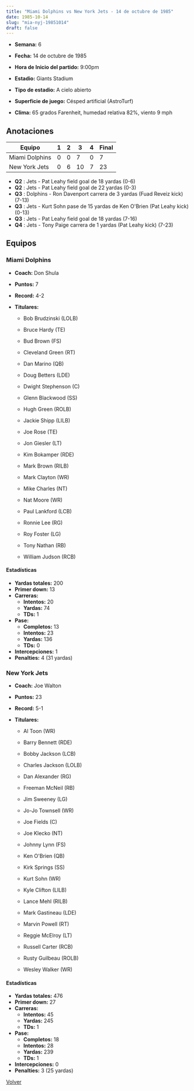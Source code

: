 ```yaml
---
title: "Miami Dolphins vs New York Jets - 14 de octubre de 1985"
date: 1985-10-14
slug: "mia-nyj-19851014"
draft: false
---
```


* **Semana:** 6
* **Fecha:** 14 de octubre de 1985

* **Hora de Inicio del partido:** 9:00pm
* **Estadio:** Giants Stadium
* **Tipo de estadio:** A cielo abierto
* **Superficie de juego:** Césped artificial (AstroTurf)
* **Clima:** 65 grados Farenheit, humedad relativa 82%, viento 9 mph





## Anotaciones
| Equipo | 1 | 2 | 3 | 4 | Final |
|--------|---|---|---|---|-------|
| Miami Dolphins  | 0 | 0 | 7 | 0  | 7 |
| New York Jets  | 0 | 6 | 10 | 7  | 23 |
* **Q2** : Jets - Pat Leahy field goal de 18 yardas (0-6)
* **Q2** : Jets - Pat Leahy field goal de 22 yardas (0-3)
* **Q3** : Dolphins - Ron Davenport carrera de 3 yardas (Fuad Reveiz kick) (7-13)
* **Q3** : Jets - Kurt Sohn pase de 15 yardas de Ken O'Brien (Pat Leahy kick) (0-13)
* **Q3** : Jets - Pat Leahy field goal de 18 yardas (7-16)
* **Q4** : Jets - Tony Paige carrera de 1 yardas (Pat Leahy kick) (7-23)


## Equipos


### Miami Dolphins
* **Coach:** Don Shula
* **Puntos:** 7
* **Record:** 4-2
* **Titulares:** 

  * Bob Brudzinski (LOLB) 

  * Bruce Hardy (TE) 

  * Bud Brown (FS) 

  * Cleveland Green (RT) 

  * Dan Marino (QB) 

  * Doug Betters (LDE) 

  * Dwight Stephenson (C) 

  * Glenn Blackwood (SS) 

  * Hugh Green (ROLB) 

  * Jackie Shipp (LILB) 

  * Joe Rose (TE) 

  * Jon Giesler (LT) 

  * Kim Bokamper (RDE) 

  * Mark Brown (RILB) 

  * Mark Clayton (WR) 

  * Mike Charles (NT) 

  * Nat Moore (WR) 

  * Paul Lankford (LCB) 

  * Ronnie Lee (RG) 

  * Roy Foster (LG) 

  * Tony Nathan (RB) 

  * William Judson (RCB) 

#### Estadísticas
* **Yardas totales:** 200
* **Primer down:** 13
* **Carreras:**
  * **Intentos:** 20
  * **Yardas:** 74
  * **TDs:** 1
* **Pase:**
  * **Completos:** 13
  * **Intentos:** 23
  * **Yardas:** 136
  * **TDs:** 0
* **Intercepciones:** 1
* **Penalties:** 4 (31 yardas)

### New York Jets
* **Coach:** Joe Walton
* **Puntos:** 23
* **Record:** 5-1
* **Titulares:** 

  * Al Toon (WR) 

  * Barry Bennett (RDE) 

  * Bobby Jackson (LCB) 

  * Charles Jackson (LOLB) 

  * Dan Alexander (RG) 

  * Freeman McNeil (RB) 

  * Jim Sweeney (LG) 

  * Jo-Jo Townsell (WR) 

  * Joe Fields (C) 

  * Joe Klecko (NT) 

  * Johnny Lynn (FS) 

  * Ken O'Brien (QB) 

  * Kirk Springs (SS) 

  * Kurt Sohn (WR) 

  * Kyle Clifton (LILB) 

  * Lance Mehl (RILB) 

  * Mark Gastineau (LDE) 

  * Marvin Powell (RT) 

  * Reggie McElroy (LT) 

  * Russell Carter (RCB) 

  * Rusty Guilbeau (ROLB) 

  * Wesley Walker (WR) 

#### Estadísticas
* **Yardas totales:** 476
* **Primer down:** 27
* **Carreras:**
  * **Intentos:** 45
  * **Yardas:** 245
  * **TDs:** 1
* **Pase:**
  * **Completos:** 18
  * **Intentos:** 28
  * **Yardas:** 239
  * **TDs:** 1
* **Intercepciones:** 0
* **Penalties:** 3 (25 yardas)


[Volver](/historia/1985)
